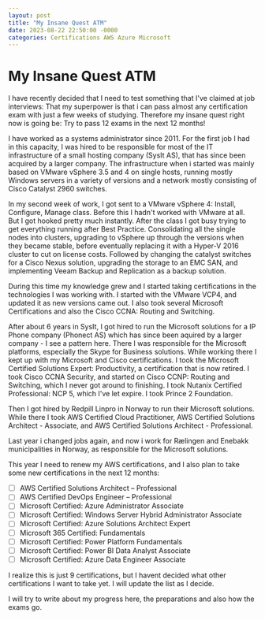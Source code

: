 ```yaml
---
layout: post
title: "My Insane Quest ATM"
date: 2023-08-22 22:50:00 -0000
categories: Certifications AWS Azure Microsoft
---
```


My Insane Quest ATM
====================

I have recently decided that I need to test something that I've claimed at job interviews:
That my superpower is that i can pass almost any certification exam with just a few weeks of studying.
Therefore my insane quest right now is going be: Try to pass 12 exams in the next 12 months!

I have worked as a systems administrator since 2011.
For the first job I had in this capacity, I was hired to be responsible for most of the IT infrastructure of a small hosting company (SysIt AS), that has since been acquired by a larger company. The infrastructure when i started was mainly based on VMware vSphere 3.5 and 4 on single hosts, running mostly Windows servers in a variety of versions and a network mostly consisting of Cisco Catalyst 2960 switches.

In my second week of work, I got sent to a VMware vSphere 4: Install, Configure, Manage class. Before this I hadn't worked with VMware at all. But I got hooked pretty much instantly. 
After the class I got busy trying to get everything running after Best Practice. Consolidating all the single nodes into clusters, upgrading to vSphere up through the versions when they became stable, before eventually replacing it with a Hyper-V 2016 cluster to cut on license costs. Followed by changing the catalyst switches for a Cisco Nexus solution, upgrading the storage to an EMC SAN, and implementing Veeam Backup and Replication as a backup solution.

During this time my knowledge grew and I started taking certifications in the technologies I was working with. I started with the VMware VCP4, and updated it as new versions came out. I also took several Microsoft Certifications and also the Cisco CCNA: Routing and Switching.

After about 6 years in SysIt, I got hired to run the Microsoft solutions for a IP Phone company (Phonect AS) which has since been aquired by a larger company - I see a pattern here. There I was responsible for the Microsoft platforms, especially the Skype for Business solutions.
While working there I kept up with my Microsoft and Cisco certifications.
I took the Microsoft Certified Solutions Expert: Productivity, a certification that is now retired.
I took Cisco CCNA Security, and started on Cisco CCNP: Routing and Switching, which I never got around to finishing.
I took Nutanix Certified Professional: NCP 5, which I've let expire. 
I took Prince 2 Foundation.

Then I got hired by Redpill Linpro in Norway to run their Microsoft solutions. 
While there I took AWS Certified Cloud Practitioner, AWS Certified Solutions Architect - Associate, and AWS Certified Solutions Architect - Professional.

Last year i changed jobs again, and now i work for Rælingen and Enebakk municipalities in Norway, as responsible for the Microsoft solutions.


This year I need to renew my AWS certifications, and I also plan to take some new certifications in the next 12 months:

- [ ] AWS Certified Solutions Architect – Professional
- [ ] AWS Certified DevOps Engineer – Professional
- [ ] Microsoft Certified: Azure Administrator Associate
- [ ] Microsoft Certified: Windows Server Hybrid Administrator Associate
- [ ] Microsoft Certified: Azure Solutions Architect Expert
- [ ] Microsoft 365 Certified: Fundamentals
- [ ] Microsoft Certified: Power Platform Fundamentals
- [ ] Microsoft Certified: Power BI Data Analyst Associate
- [ ] Microsoft Certified: Azure Data Engineer Associate
  
I realize this is just 9 certifications, but I havent decided what other certifications I want to take yet. I will update the list as I decide.

I will try to write about my progress here, the preparations and also how the exams go.

